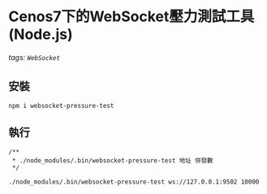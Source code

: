 # Cenos7下的WebSocket壓力測試工具 (Node.js)
###### tags: `WebSocket`
## 安裝
```
npm i websocket-pressure-test
```

## 執行
```
/**
 * ./node_modules/.bin/websocket-pressure-test 地址 併發數
 */
 
./node_modules/.bin/websocket-pressure-test ws://127.0.0.1:9502 10000
```


